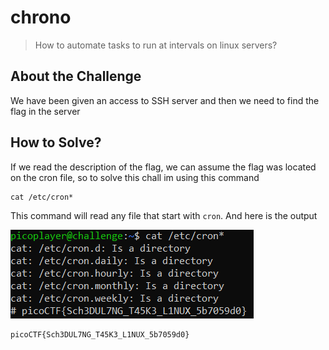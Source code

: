 # chrono
> How to automate tasks to run at intervals on linux servers?

## About the Challenge
We have been given an access to SSH server and then we need to find the flag in the server

## How to Solve?
If we read the description of the flag, we can assume the flag was located on the cron file, so to solve this chall im using this command

```
cat /etc/cron*
```

This command will read any file that start with `cron`. And here is the output

![flag](images/flag.png)

```
picoCTF{Sch3DUL7NG_T45K3_L1NUX_5b7059d0}
```